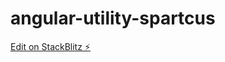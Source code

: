 # angular-utility-spartcus

[Edit on StackBlitz ⚡️](https://stackblitz.com/edit/angular-utility-spartcus)
